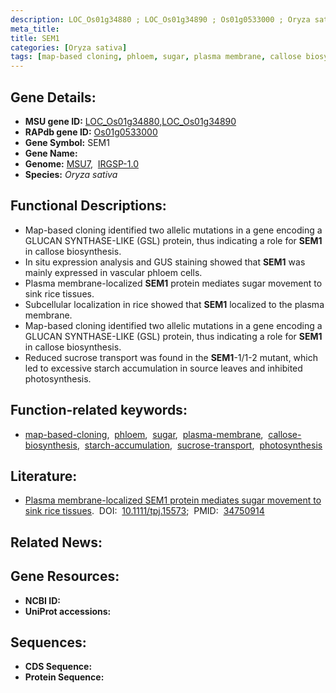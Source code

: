 ```yaml
---
description: LOC_Os01g34880 ; LOC_Os01g34890 ; Os01g0533000 ; Oryza sativa
meta_title:
title: SEM1
categories: [Oryza sativa]
tags: [map-based cloning, phloem, sugar, plasma membrane, callose biosynthesis, starch accumulation, sucrose transport, photosynthesis]
---
```


## Gene Details:
- **MSU gene ID:** [LOC_Os01g34880](http://rice.uga.edu/cgi-bin/ORF_infopage.cgi?orf=LOC_Os01g34880),[LOC_Os01g34890](http://rice.uga.edu/cgi-bin/ORF_infopage.cgi?orf=LOC_Os01g34890)  
- **RAPdb gene ID:** [Os01g0533000](https://rapdb.dna.affrc.go.jp/locus/?name=Os01g0533000)  
- **Gene Symbol:** SEM1
- **Gene Name:**
- **Genome:**  [MSU7](http://rice.uga.edu/),&nbsp;&nbsp;[IRGSP-1.0](https://rapdb.dna.affrc.go.jp/download/irgsp1.html)
- **Species:** *Oryza sativa*

## Functional Descriptions:
   - Map-based cloning identified two allelic mutations in a gene encoding a GLUCAN SYNTHASE-LIKE (GSL) protein, thus indicating a role for **SEM1** in callose biosynthesis.
   - In situ expression analysis and GUS staining showed that **SEM1** was mainly expressed in vascular phloem cells.
   - Plasma membrane-localized **SEM1** protein mediates sugar movement to sink rice tissues.
   - Subcellular localization in rice showed that **SEM1** localized to the plasma membrane.
   - Map-based cloning identified two allelic mutations in a gene encoding a GLUCAN SYNTHASE-LIKE (GSL) protein, thus indicating a role for **SEM1** in callose biosynthesis.
   - Reduced sucrose transport was found in the **SEM1**-1/1-2 mutant, which led to excessive starch accumulation in source leaves and inhibited photosynthesis.

## Function-related keywords:
   - [map-based-cloning](/tags/map-based-cloning/),&nbsp;&nbsp;[phloem](/tags/phloem/),&nbsp;&nbsp;[sugar](/tags/sugar/),&nbsp;&nbsp;[plasma-membrane](/tags/plasma-membrane/),&nbsp;&nbsp;[callose-biosynthesis](/tags/callose-biosynthesis/),&nbsp;&nbsp;[starch-accumulation](/tags/starch-accumulation/),&nbsp;&nbsp;[sucrose-transport](/tags/sucrose-transport/),&nbsp;&nbsp;[photosynthesis](/tags/photosynthesis/)

## Literature:
   - [Plasma membrane-localized SEM1 protein mediates sugar movement to sink rice tissues](https://www.doi.org/10.1111/tpj.15573).&nbsp;&nbsp;DOI:&nbsp;&nbsp;[10.1111/tpj.15573](https://www.doi.org/10.1111/tpj.15573);&nbsp;&nbsp;PMID:&nbsp;&nbsp;[34750914](https://pubmed.ncbi.nlm.nih.gov/34750914/)

## Related News:

## Gene Resources:
- **NCBI ID:**  []()
- **UniProt accessions:** [](https://www.uniprot.org/uniprotkb//entry)

## Sequences:
- **CDS Sequence:**
- **Protein Sequence:**
